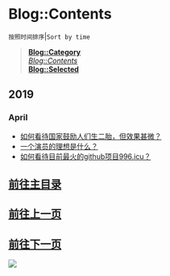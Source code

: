 # Blog::Contents
`按照时间排序`|`Sort by time`
> **[Blog::Category](/blog/category/)**  
> *[Blog::Contents](/blog/contents)*  
> **[Blog::Selected](/blog/)**

## 2019
### April
* [如何看待国家鼓励人们生二胎，但效果甚微？](zhihu/86jvKAlzT4jhMOG0?src=RdUtcXEm1SPtZgwO)
* [一个演员的理想是什么？](zhihu/DqWRJSYNsTt16HUB?src=RdUtcXEm1SPtZgwO)
* [如何看待目前最火的github项目996.icu？](zhihu/HMXmACqdsZ9dCY6j?src=RdUtcXEm1SPtZgwO)
## [前往主目录](contents.html?src=RdUtcXEm1SPtZgwO)
## [前往上一页](con-1903.html?src=RdUtcXEm1SPtZgwO)
## [前往下一页](con-1905.html?src=RdUtcXEm1SPtZgwO)

<script async src="//pagead2.googlesyndication.com/pagead/js/adsbygoogle.js"></script>
<ins class="adsbygoogle"
     style="display:block; text-align:center;"
     data-ad-layout="in-article"
     data-ad-format="fluid"
     data-ad-client="ca-pub-4161171709893056"
     data-ad-slot="3052306384"></ins>
<script>
     (adsbygoogle = window.adsbygoogle || []).push({});
</script>

![](https://cdn.jsdelivr.net/gh/lkpo0v/d1n3/ww2.sinaimg.cn/large/005BYqpgly1g01dwo3j72j308c01o080.jpg)

<script async src="//pagead2.googlesyndication.com/pagead/js/adsbygoogle.js"></script> <script> (adsbygoogle = window.adsbygoogle || []).push({ google_ad_client: "ca-pub-4161171709893056", enable_page_level_ads: true }); </script>
<!-- Global site tag (gtag.js) - Google Analytics -->
<script async src="https://www.googletagmanager.com/gtag/js?id=UA-116309064-2"></script>
<script>
  window.dataLayer = window.dataLayer || [];
  function gtag(){dataLayer.push(arguments);}
  gtag('js', new Date());
  gtag('config', 'UA-116309064-2');
</script>

